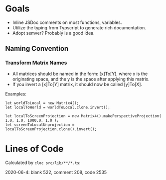 # Goals

* Inline JSDoc comments on most functions, variables.
* Utilize the typing from Typscript to generate rich documentation.
* Adopt semver?  Probably is a good idea.

## Naming Convention

### Transform Matrix Names

* All matrices should be named in the form: [x]To[Y], where x is the originating space, and the y is the space after applying this matrix.
* If you invert a [x]To[Y] matrix, it should now be called [y]To[X].

Examples:

```
let worldToLocal = new Matrix4();
let localToWorld = worldToLocal.clone.invert();

let localToScreenProjection = new Matrix4().makePerspectiveProjection( 1.0, 1.0, 1000.0, 1.0 );
let screenToLocalUnprojection = localToScreenProjection.clone().invert();
```

# Lines of Code

Calculated by ```cloc src/lib/**/*.ts```:

2020-06-4: blank 522, comment 208, code 2535
